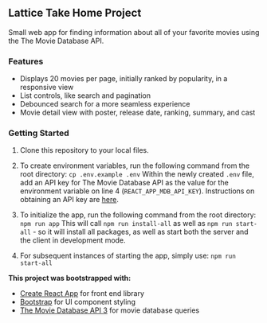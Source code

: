 ## Lattice Take Home Project
Small web app for finding information about all of your favorite movies using the The Movie Database API.

### Features
- Displays 20 movies per page, initially ranked by popularity, in a responsive view
- List controls, like search and pagination
- Debounced search for a more seamless experience
- Movie detail view with poster, release date, ranking, summary, and cast


### Getting Started
1. Clone this repository to your local files.

2. To create environment variables, run the following command from the root directory: `cp .env.example .env`
Within the newly created `.env` file, add an API key for The Movie Database API as the value for the environment variable on line 4 (`REACT_APP_MDB_API_KEY`). Instructions on obtaining an API key are [here](https://developers.themoviedb.org/3/getting-started/introduction).

2. To initialize the app, run the following command from the root directory: `npm run app`
This will call `npm run install-all` as well as `npm run start-all` - so it will install all packages, as well as start both the server and the client in development mode.

3. For subsequent instances of starting the app, simply use: `npm run start-all`


**This project was bootstrapped with:**
- [Create React App](https://github.com/facebook/create-react-app) for front end library
- [Bootstrap](https://getbootstrap.com) for UI component styling
- [The Movie Database API 3](https://developers.themoviedb.org) for movie database queries
